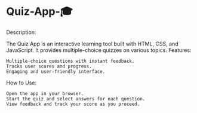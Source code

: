 # Quiz-App-🎓

Description:

The Quiz App is an interactive learning tool built with HTML, CSS, and JavaScript. It provides multiple-choice quizzes on various topics.
Features:

    Multiple-choice questions with instant feedback.
    Tracks user scores and progress.
    Engaging and user-friendly interface.

How to Use:

    Open the app in your browser.
    Start the quiz and select answers for each question.
    View feedback and track your score as you proceed.
